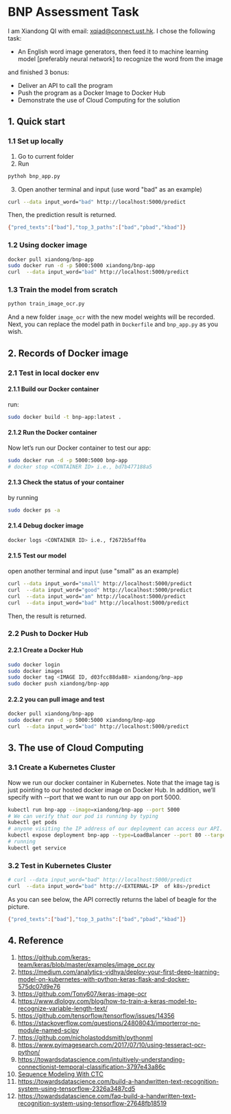 # BNP Assessment Task

I am Xiandong QI with email: xqiad@connect.ust.hk. I chose the following task: 

- An English word image generators, then feed it to machine learning model [preferably neural network] to recognize the word from the image

and finished 3 bonus:

 - Deliver an API to call the program
 - Push the program as a Docker Image to Docker Hub
 - Demonstrate the use of Cloud Computing for the solution



## 1. Quick start

### 1.1 Set up locally

1. Go to current folder 
2. Run 

```bash
pythoh bnp_app.py
```

3. Open another terminal and input (use word "bad" as an example)

```bash
curl --data input_word="bad" http://localhost:5000/predict
```
Then, the prediction result is returned.

```bash
{"pred_texts":["bad"],"top_3_paths":["bad","pbad","kbad"]}
```


### 1.2 Using docker image

```bash
docker pull xiandong/bnp-app
sudo docker run -d -p 5000:5000 xiandong/bnp-app
curl  --data input_word="bad" http://localhost:5000/predict
```

### 1.3 Train the model from scratch

```bash
python train_image_ocr.py
```
And a new folder `image_ocr` with the new model weights will be recorded.
Next, you can replace the model path in `Dockerfile` and `bnp_app.py` as you wish.


## 2. Records of Docker image 

### 2.1 Test in local docker env

#### 2.1.1 Build our Docker container 

run:

```bash
sudo docker build -t bnp-app:latest .
```

#### 2.1.2 Run the Docker container

Now let’s run our Docker container to test our app:

```bash
sudo docker run -d -p 5000:5000 bnp-app
# docker stop <CONTAINER ID> i.e., bd7b477188a5
```

#### 2.1.3 Check the status of your container 

by running

```bash
sudo docker ps -a
```

#### 2.1.4 Debug docker image

```bash
docker logs <CONTAINER ID> i.e., f2672b5aff0a
```

#### 2.1.5 Test our model

open another terminal and input (use "small" as an example)

```bash
curl --data input_word="small" http://localhost:5000/predict
curl  --data input_word="good" http://localhost:5000/predict
curl  --data input_word="am" http://localhost:5000/predict
curl  --data input_word="bad" http://localhost:5000/predict
```

Then, the result is returned.

### 2.2 Push to Docker Hub

#### 2.2.1 Create a Docker Hub

```bash
sudo docker login
sudo docker images
sudo docker tag <IMAGE ID, d03fcc88da88> xiandong/bnp-app
sudo docker push xiandong/bnp-app
```

#### 2.2.2 you can pull image and test

```bash
docker pull xiandong/bnp-app
sudo docker run -d -p 5000:5000 xiandong/bnp-app
curl  --data input_word="bad" http://localhost:5000/predict
```

## 3. The use of Cloud Computing

### 3.1 Create a Kubernetes Cluster

Now we run our docker container in Kubernetes. Note that the image tag is just pointing to our hosted docker image on Docker Hub. In addition, we’ll specify with --port that we want to run our app on port 5000.

```bash
kubectl run bnp-app --image=xiandong/bnp-app --port 5000
# We can verify that our pod is running by typing
kubectl get pods
# anyone visiting the IP address of our deployment can access our API.
kubectl expose deployment bnp-app --type=LoadBalancer --port 80 --target-port 5000
# running
kubectl get service
```

### 3.2 Test in Kubernetes Cluster

```bash
# curl --data input_word="bad" http://localhost:5000/predict
curl  --data input_word="bad" http://<EXTERNAL-IP  of k8s>/predict
```

As you can see below, the API correctly returns the label of beagle for the picture.

```bash
{"pred_texts":["bad"],"top_3_paths":["bad","pbad","kbad"]}
```


## 4. Reference

1. https://github.com/keras-team/keras/blob/master/examples/image_ocr.py
2. https://medium.com/analytics-vidhya/deploy-your-first-deep-learning-model-on-kubernetes-with-python-keras-flask-and-docker-575dc07d9e76
3. https://github.com/Tony607/keras-image-ocr
4. https://www.dlology.com/blog/how-to-train-a-keras-model-to-recognize-variable-length-text/
5. https://github.com/tensorflow/tensorflow/issues/14356
6. https://stackoverflow.com/questions/24808043/importerror-no-module-named-scipy
6. https://github.com/nicholastoddsmith/pythonml
7. https://www.pyimagesearch.com/2017/07/10/using-tesseract-ocr-python/
8. https://towardsdatascience.com/intuitively-understanding-connectionist-temporal-classification-3797e43a86c
9. [Sequence Modeling
With CTC](https://distill.pub/2017/ctc/)
10. https://towardsdatascience.com/build-a-handwritten-text-recognition-system-using-tensorflow-2326a3487cd5
11. https://towardsdatascience.com/faq-build-a-handwritten-text-recognition-system-using-tensorflow-27648fb18519


